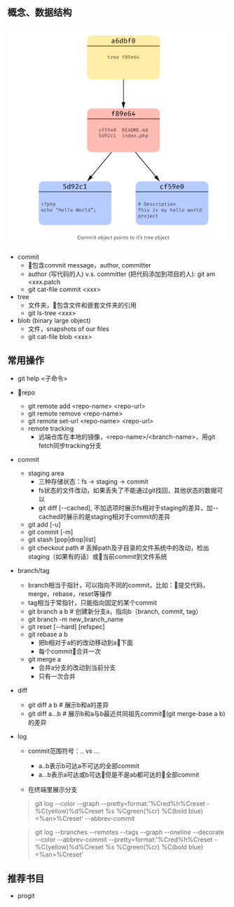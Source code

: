 ## 概念、数据结构

![data](assets/commit-tree-blob.png)

* commit
  * 包含commit message，author, committer
  * author (写代码的人) v.s. committer (把代码添加到项目的人): git am &lt;xxx.patch
  * git cat-file commit &lt;xxx&gt;
* tree
  * 文件夹，包含文件和嵌套文件夹的引用
  * git ls-tree &lt;xxx&gt;
* blob (binary large object)
  * 文件，snapshots of our files
  * git cat-file blob &lt;xxx&gt;

## 常用操作
* git help &lt;子命令&gt;
* repo
  * git remote add &lt;repo-name&gt; &lt;repo-url&gt;
  * git remote remove &lt;repo-name&gt;
  * git remote set-url &lt;repo-name&gt; &lt;repo-url&gt;
  * remote tracking
    * 远端仓库在本地的镜像，&lt;repo-name&gt;/&lt;branch-name&gt;，用git fetch同步tracking分支
* commit
  * staging area
    * 三种存储状态：fs -> staging -> commit
    * fs状态的文件改动，如果丢失了不能通过git找回，其他状态的数据可以
    * git diff [--cached], 不加选项时展示fs相对于staging的差异，加--cached时展示的是staging相对于commit的差异
  * git add [-u]
  * git commit [-m]
  * git stash [pop|drop|list]
  * git checkout path # 丢掉path及子目录的文件系统中的改动，检出staging（如果有的话）或当前commit到文件系统
* branch/tag
  * branch相当于指针，可以指向不同的commit，比如：提交代码，merge，rebase，reset等操作
  * tag相当于常指针，只能指向固定的某个commit
  * git branch a b # 创建新分支a，指向b（branch, commit, tag）
  * git branch -m new_branch_name
  * git reset [--hard] [refspec]
  * git rebase a b
    * 把b相对于a的的改动移动到a下面
    * 每个commit合并一次
  * git merge a
    * 合并a分支的改动到当前分支
    * 只有一次合并
* diff
  * git diff a b # 展示b和a的差异
  * git diff a...b # 展示b和a与b最近共同祖先commit(git merge-base a b)的差异


* log
  * commit范围符号：.. vs ...
    * a..b表示b可达a不可达的全部commit
    * a...b表示a可达或b可达但是不是ab都可达的全部commit

  * 在终端里展示分支
  > git log --color --graph --pretty=format:'%Cred%h%Creset -%C(yellow)%d%Creset %s %Cgreen(%cr) %C(bold blue)<%an>%Creset' --abbrev-commit


  > git log --branches --remotes --tags --graph --oneline --decorate --color --abbrev-commit  --pretty=format:'%Cred%h%Creset -%C(yellow)%d%Creset %s %Cgreen(%cr) %C(bold blue)<%an>%Creset'
## 推荐书目
* progit